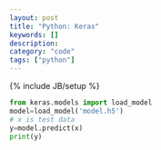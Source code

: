 ```yaml
---
layout: post
title: "Python: Keras"
keywords: []
description: 
category: "code"
tags: ["python"]
---
```

{% include JB/setup %}

```python
from keras.models import load_model
model=load_model('model.h5')
# x is test data
y=model.predict(x)
print(y)
```



